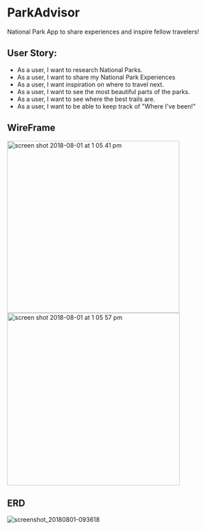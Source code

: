 # ParkAdvisor
National Park App to share experiences and inspire fellow travelers! 

## User Story:
- As a user, I want to research National Parks. 
- As a user, I want to share my National Park Experiences
- As a user, I want inspiration on where to travel next.
- As a user, I want to see the most beautiful parts of the parks.
- As a user, I want to see where the best trails are.
- As a user, I want to be able to keep track of "Where I've been!"

## WireFrame

<img width="401" alt="screen shot 2018-08-01 at 1 05 41 pm" src="https://media.git.generalassemb.ly/user/14894/files/babc0208-958b-11e8-9007-83093def64f9">
<img width="402" alt="screen shot 2018-08-01 at 1 05 57 pm" src="https://media.git.generalassemb.ly/user/14894/files/bcf3024c-958b-11e8-834b-ad353342b0da">



## ERD
![screenshot_20180801-093618](https://media.git.generalassemb.ly/user/14894/files/b1528d30-956e-11e8-852e-6ae1e6b3c149)
